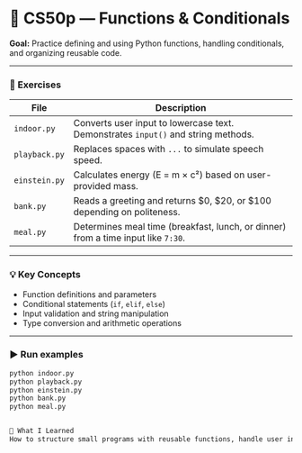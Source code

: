 # 🧮 CS50p — Functions & Conditionals

**Goal:** Practice defining and using Python functions, handling conditionals, and organizing reusable code.

---

### 🧩 Exercises

| File | Description |
|------|--------------|
| `indoor.py` | Converts user input to lowercase text. Demonstrates `input()` and string methods. |
| `playback.py` | Replaces spaces with `...` to simulate speech speed. |
| `einstein.py` | Calculates energy (E = m × c²) based on user-provided mass. |
| `bank.py` | Reads a greeting and returns \$0, \$20, or \$100 depending on politeness. |
| `meal.py` | Determines meal time (breakfast, lunch, or dinner) from a time input like `7:30`. |

---

### 💡 Key Concepts
- Function definitions and parameters  
- Conditional statements (`if`, `elif`, `else`)  
- Input validation and string manipulation  
- Type conversion and arithmetic operations  

---

### ▶️ Run examples
```bash
python indoor.py
python playback.py
python einstein.py
python bank.py
python meal.py


💬 What I Learned
How to structure small programs with reusable functions, handle user input safely, and apply conditionals effectively.